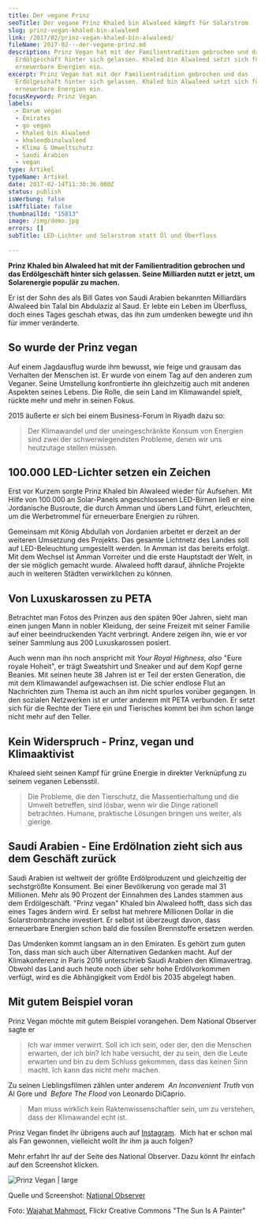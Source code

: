 ```yaml
---
title: Der vegane Prinz
seoTitle: Der vegane Prinz Khaled bin Alwaleed kämpft für Solarstrom
slug: prinz-vegan-khaled-bin-alwaleed
link: /2017/02/prinz-vegan-khaled-bin-alwaleed/
fileName: 2017-02---der-vegane-prinz.md
description: Prinz Vegan hat mit der Familientradition gebrochen und das
  Erdölgeschäft hinter sich gelassen. Khaled bin Alwaleed setzt sich für
  erneuerbare Energien ein.
excerpt: Prinz Vegan hat mit der Familientradition gebrochen und das
  Erdölgeschäft hinter sich gelassen. Khaled bin Alwaleed setzt sich für
  erneuerbare Energien ein.
focusKeyword: Prinz Vegan
labels:
  - Darum vegan
  - Emirates
  - go vegan
  - Khaled bin Alwaleed
  - khaleedbinalwaleed
  - Klima & Umweltschutz
  - Saudi Arabien
  - vegan
type: Artikel
typeName: Artikel
date: 2017-02-14T11:30:36.000Z
status: publish
isWerbung: false
isAffiliate: false
thumbnailId: "15813"
image: /img/demo.jpg
errors: []
subTitle: LED-Lichter und Solarstrom statt Öl und Überfluss
  
---
```


**Prinz Khaled bin Alwaleed hat mit der Familientradition gebrochen und das
Erdölgeschäft hinter sich gelassen. Seine Milliarden nutzt er jetzt, um
Solarenergie populär zu machen.**

Er ist der Sohn des als Bill Gates von Saudi Arabien bekannten Milliardärs
Alwaleed bin Talal bin Abdulaziz al Saud. Er lebte ein Leben im Überfluss,
doch eines Tages geschah etwas, das ihn zum umdenken bewegte und ihn für immer
veränderte.

## So wurde der Prinz vegan

Auf einem Jagdausflug wurde ihm bewusst, wie feige und grausam das Verhalten der
Menschen ist. Er wurde von einem Tag auf den anderen zum Veganer. Seine
Umstellung konfrontierte ihn gleichzeitig auch mit anderen Aspekten seines
Lebens. Die Rolle, die sein Land im Klimawandel spielt, rückte mehr und mehr in
seinen Fokus.

2015 äußerte er sich bei einem Business-Forum in Riyadh dazu so:

> Der Klimawandel und der uneingeschränkte Konsum von Energien sind zwei der
> schwerwiegendsten Probleme, denen wir uns heutzutage stellen müssen.

## 100.000 LED-Lichter setzen ein Zeichen

Erst vor Kurzem sorgte Prinz Khaled bin Alwaleed wieder für Aufsehen. Mit Hilfe
von 100.000 an Solar-Panels angeschlossenen LED-Birnen ließ er eine Jordanische
Busroute, die durch Amman und übers Land führt, erleuchten, um die Werbetrommel
für erneuerbare Energien zu rühren.

Gemeinsam mit König Abdullah von Jordanien arbeitet er derzeit an der weiteren
Umsetzung des Projekts. Das gesamte Lichtnetz des Landes soll auf
LED-Beleuchtung umgestellt werden. In Amman ist das bereits erfolgt. Mit dem
Wechsel ist Amman Vorreiter und die erste Hauptstadt der Welt, in der sie
möglich gemacht wurde. Alwaleed hofft darauf, ähnliche Projekte auch in weiteren
Städten verwirklichen zu können.

## Von Luxuskarossen zu PETA

Betrachtet man Fotos des Prinzen aus den späten 90er Jahren, sieht man einen
jungen Mann in nobler Kleidung, der seine Freizeit mit seiner Familie auf einer
beeindruckenden Yacht verbringt. Andere zeigen ihn, wie er vor seiner Sammlung
aus 200 Luxuskarossen posiert.

Auch wenn man ihn noch anspricht mit _Your Royal Highness, also_ "Eure royale
Hoheit", er trägt Sweatshirt und Sneaker und auf dem Kopf gerne Beanies. Mit
seinen heute 38 Jahren ist er Teil der ersten Generation, die mit dem
Klimawandel aufgewachsen ist. Die schier endlose Flut an Nachrichten zum Thema
ist auch an ihm nicht spurlos vorüber gegangen. In den sozialen Netzwerken ist
er unter anderem mit PETA verbunden. Er setzt sich für die Rechte der Tiere ein
und Tierisches kommt bei ihm schon lange nicht mehr auf den Teller.

## Kein Widerspruch - Prinz, vegan und Klimaaktivist

Khaleed sieht seinen Kampf für grüne Energie in direkter Verknüpfung zu seinem
veganen Lebensstil.

> Die Probleme, die den Tierschutz, die Massentierhaltung und die Umwelt
> betreffen, sind lösbar, wenn wir die Dinge rationell betrachten. Humane,
> praktische Lösungen bringen uns weiter, als gierige.

## Saudi Arabien - Eine Erdölnation zieht sich aus dem Geschäft zurück

Saudi Arabien ist weltweit der größte Erdölproduzent und gleichzeitig der
sechstgrößte Konsument. Bei einer Bevölkerung von gerade mal 31 Millionen. Mehr
als 90 Prozent der Einnahmen des Landes stammen aus dem Erdölgeschäft. "Prinz
vegan" Khaled bin Alwaleed hofft, dass sich das eines Tages ändern wird. Er
selbst hat mehrere Millionen Dollar in die Solarstrombranche investiert. Er
selbst ist überzeugt davon, dass erneuerbare Energien schon bald die fossilen
Brennstoffe ersetzen werden.

Das Umdenken kommt langsam an in den Emiraten. Es gehört zum guten Ton, dass man
sich auch über Alternativen Gedanken macht. Auf der Klimakonferenz in Paris 2016
unterschrieb Saudi Arabien den Klimavertrag. Obwohl das Land auch heute noch
über sehr hohe Erdölvorkommen verfügt, wird es die Abhängigkeit vom Erdöl bis
2035 abgelegt haben.

## Mit gutem Beispiel voran

Prinz Vegan möchte mit gutem Beispiel vorangehen. Dem National Observer sagte er

> Ich war immer verwirrt. Soll ich ich sein, oder der, den die Menschen
> erwarten, der ich bin? Ich habe versucht, der zu sein, den die Leute erwarten
> und bin zu dem Schluss gekommen, dass das keinen Sinn macht. Ich kann das
> nicht mehr machen.

Zu seinen Lieblingsfilmen zählen unter anderem  _An Inconvenient Truth_ von Al
Gore und  _Before The Flood_ von Leonardo DiCaprio.

> Man muss wirklich kein Raktenwissenschaftler sein, um zu verstehen, dass der
> Klimawandel echt ist.

Prinz Vegan findet Ihr übrigens auch auf
[Instagram](https://www.instagram.com/p/BPnDVNEDw0w/).  Mich hat er schon mal
als Fan gewonnen, vielleicht wollt Ihr ihm ja auch folgen?

Mehr erfahrt Ihr auf der Seite des National Observer. Dazu könnt Ihr einfach auf
den Screenshot klicken.

![Prinz Vegan | large](http://cardamonchai.com/wp-content/uploads/2017/02/Bildschirmfoto-2017-02-14-um-09.49.57-800x462.png)

[](http://www.nationalobserver.com/2017/02/10/news/meet-vegan-saudi-prince-whos-turning-lights-jordan)

Quelle und Screenshot:
[National Observer](http://www.nationalobserver.com/2017/02/10/news/meet-vegan-saudi-prince-whos-turning-lights-jordan)

Foto: [Wajahat Mahmoot](https://www.flickr.com/photos/26116471@N03/), Flickr
Creative Commons "The Sun Is A Painter"

&nbsp;

&nbsp;

&nbsp;

&nbsp;

  